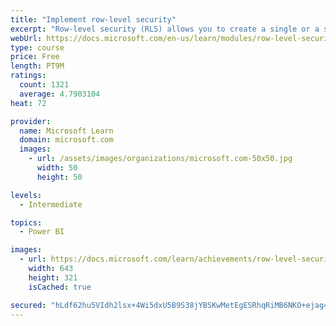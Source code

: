 ```yaml
---
title: "Implement row-level security"
excerpt: "Row-level security (RLS) allows you to create a single or a set of reports that targets data for a specific user. In this module, you will learn how to implement RLS by using either a static or dynamic method and how Microsoft Power BI simplifies testing RLS in Power BI Desktop and Power BI service."
webUrl: https://docs.microsoft.com/en-us/learn/modules/row-level-security-power-bi/
type: course
price: Free
length: PT9M
ratings:
  count: 1321
  average: 4.7903104
heat: 72

provider:
  name: Microsoft Learn
  domain: microsoft.com
  images:
    - url: /assets/images/organizations/microsoft.com-50x50.jpg
      width: 50
      height: 50

levels:
  - Intermediate

topics:
  - Power BI

images:
  - url: https://docs.microsoft.com/learn/achievements/row-level-security-power-bi-social.png
    width: 643
    height: 321
    isCached: true

secured: "hLdf62hu5VIdh2lsx+4Wi5dxU5B9S38jYBSKwMetEgESRhqRiMB6NKO+ejag4MUSmBxUdzAMDatqo241nZLPplMW/S7Mtn2DEnXXUFfW4Bv65KgqOgv2fPCQxzqp3krvCD5cvCdTl3jbw/MZzjv1WCSgJ49Yc8b9VL1slQihRYuRZqY8bTAYdTlF43j5874QlJH8/XP7zJezca2P8c9gTj6D/EXYIY8RvK2S5WWpMR8BqZcz3eL8wZBesA8DRy7EjcnDTmuAIVbPfJiv4yq6qBomsfYW7W58bBSFlCcXvbrw6kodP3U7pl+qsJkb2IrVA5w58zQQoAYeZTPWtvso6Z/mDLgIzfzz4GaE+KjUfJsEauTn2YlG0q+QilvuyWZcRRqp6JlEKtdToCxDuzvCg81yrccT0Sc5gOebWNOw8BI=;jdCl0YYUcir7LNGzy8U8Ag=="
---
```


